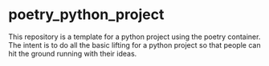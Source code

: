 # poetry_python_project
This repository is a template for a python project using the poetry container. The intent is to do all the basic lifting for a python project so that people can hit the ground running with their ideas.
